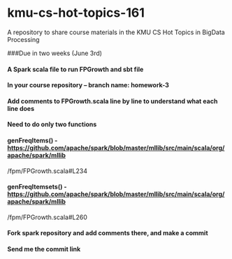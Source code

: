 # kmu-cs-hot-topics-161
A repository to share course materials in the KMU CS Hot Topics in BigData Processing

###Due	in	two	weeks	(June	3rd)
#### A	Spark	scala file	to	run	FPGrowth and	sbt file
#### In	your	course	repository	– branch	name:	homework-3
#### Add	comments	to	FPGrowth.scala line	by	line	to	understand	what	each	line	 does
#### Need	to	do	only	two	functions
#### genFreqItems()	- https://github.com/apache/spark/blob/master/mllib/src/main/scala/org/apache/spark/mllib
/fpm/FPGrowth.scala#L234
#### genFreqItemsets()	- https://github.com/apache/spark/blob/master/mllib/src/main/scala/org/apache/spark/mllib
/fpm/FPGrowth.scala#L260
#### Fork	spark	repository	and	add	comments	there,	and	make	a	commit
#### Send	me	the	commit	link

